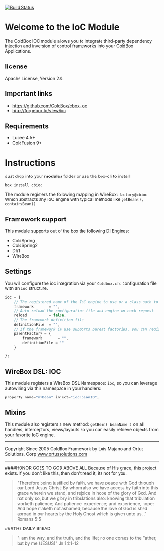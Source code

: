 [![Build Status](https://travis-ci.org/ColdBox/cbox-ioc.svg?branch=development)](https://travis-ci.org/ColdBox/cbox-ioc)

# Welcome to the IoC Module
The ColdBox IOC module allows you to integrate third-party dependency injection
and inversion of control frameworks into your ColdBox Applications.

## license
Apache License, Version 2.0.

## Important links
- https://github.com/ColdBox/cbox-ioc
- http://forgebox.io/view/ioc

## Requirements
- Lucee 4.5+
- ColdFusion 9+

# Instructions
Just drop into your **modules** folder or use the box-cli to install

`box install cbioc`

The module registers the following mapping in WireBox: `factory@cbioc`
Which abstracts any IoC engine with typical methods like `getBean(), containsBean()`

## Framework support
This module supports out of the box the following DI Engines:

- ColdSpring
- ColdSpring2
- DI/1
- WireBox

## Settings
You will configure the ioc integration via your `Coldbox.cfc` configuration file with an `ioc` structure.

```js
ioc = {
    // The registered name of the IoC engine to use or a class path to the IoC Adapter to use.
	framework 		= "",
    // Auto reload the configuration file and engine on each request
	reload 			= false,
    // The framework definition file
	definitionFile 	= "",
    // If the framework in use supports parent factories, you can register them here.
	parentFactory = {
		framework 		= "",
		definitionFile = ""
	}

};
```

## WireBox DSL: IOC
This module registers a WireBox DSL Namespace: `ioc`, so you can leverage autowiring via this namespace in your handlers:

```js
property name="myBean" inject="ioc:beanID";
```

## Mixins
This module also registers a new method: `getBean( beanName )` on all 
handlers, interceptors, views/layouts so you can easily retrieve objects from your favorite IoC engine.

********************************************************************************
Copyright Since 2005 ColdBox Framework by Luis Majano and Ortus Solutions, Corp
www.ortussolutions.com
********************************************************************************
####HONOR GOES TO GOD ABOVE ALL
Because of His grace, this project exists. If you don't like this, then don't read it, its not for you.

>"Therefore being justified by faith, we have peace with God through our Lord Jesus Christ:
By whom also we have access by faith into this grace wherein we stand, and rejoice in hope of the glory of God.
And not only so, but we glory in tribulations also: knowing that tribulation worketh patience;
And patience, experience; and experience, hope:
And hope maketh not ashamed; because the love of God is shed abroad in our hearts by the 
Holy Ghost which is given unto us. ." Romans 5:5

###THE DAILY BREAD
 > "I am the way, and the truth, and the life; no one comes to the Father, but by me (JESUS)" Jn 14:1-12